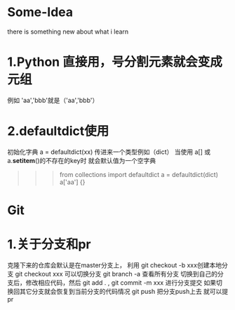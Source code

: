  # Some-Idea
 there is something new about what i learn
 # 1.Python 直接用，号分割元素就会变成元组
 例如 'aa','bbb'就是（'aa','bbb'）
 # 2.defaultdict使用
 初始化字典 a = defaultdict(xx) 传进来一个类型例如（dict）
 当使用 a[] 或 a.__setitem__()的不存在的key时 就会默认值为一个空字典
 >>> from collections import defaultdict
>>> a = defaultdict(dict)
>>> a['aa']
{}
 # Git
 # 1.关于分支和pr
 克隆下来的仓库会默认是在master分支上，
 利用 git checkout -b xxx创建本地分支
     git checkout xxx 可以切换分支
     git branch -a 查看所有分支
切换到自己的分支后，修改相应代码，然后
git add . , git commit -m xxx 进行分支提交
如果切换回其它分支就会恢复到当前分支的代码情况
git push 把分支push上去
就可以提pr
